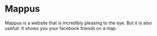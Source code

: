 Mappus
======
Mappus is a website that is incredibly pleasing to the eye.
But it is also usefull.
It shows you your facebook friends on a map.